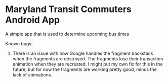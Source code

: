 Maryland Transit Commuters Android App
==========
A simple app that is used to determine upcoming bus times

Known bugs:
1) There is an issue with how Google handles the fragment backstack when the
fragments are destroyed. The fragments lose their transaction animation when
they are recreated. I might put my own fix for this in the future, but for now
the fragments are working pretty good, minus the lack of animations.

